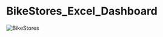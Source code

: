 # BikeStores_Excel_Dashboard




![BikeStores](https://github.com/mohamedabdelnasser414/BikeStores_Excel_Dashboard/assets/56372404/2319fc62-bab1-45cb-afd2-7acda696c614)

